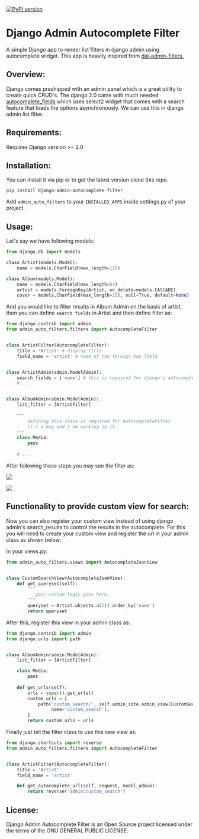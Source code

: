 [![PyPI version](https://badge.fury.io/py/django-admin-autocomplete-filter.svg)](https://badge.fury.io/py/django-admin-autocomplete-filter)

Django Admin Autocomplete Filter
================================
A simple Django app to render list filters in django admin using autocomplete widget. This app is heavily inspired from [dal-admin-filters.](https://github.com/shamanu4/dal_admin_filters)

Overview:
---------

Django comes preshipped with an admin panel which is a great utility to create quick CRUD's.
The django 2.0 came with much needed [autocomplete_fields](https://docs.djangoproject.com/en/2.1/ref/contrib/admin/#django.contrib.admin.ModelAdmin.autocomplete_fields "autocomplete_fields") which uses select2 widget that comes with a search feature that loads the options asynchronously.
We can use this in django admin list filter.

    

Requirements:
-----------
Requires Django version >= 2.0

Installation:
------------
You can install it via pip or to get the latest version clone this repo.

```shell script
pip install django-admin-autocomplete-filter
```

Add `admin_auto_filters` to your `INSTALLED_APPS` inside settings.py of your project.

Usage:
-----
Let's say we have following models:
```python
from django.db import models

class Artist(models.Model):
    name = models.CharField(max_length=128)

class Album(models.Model):
    name = models.CharField(max_length=64)
    artist = models.ForeignKey(Artist, on_delete=models.CASCADE)
    cover = models.CharField(max_length=256, null=True, default=None)
```
And you would like to filter results in Album Admin on the basis of artist, then you can define `search fields` in Artist and then define filter as:

```python
from django.contrib import admin
from admin_auto_filters.filters import AutocompleteFilter


class ArtistFilter(AutocompleteFilter):
    title = 'Artist' # display title
    field_name = 'artist' # name of the foreign key field


class ArtistAdmin(admin.ModelAdmin):
    search_fields = ['name'] # this is required for django's autocomplete functionality
    # ...


class AlbumAdmin(admin.ModelAdmin):
    list_filter = [ArtistFilter]
    
    """
        defining this class is required for AutocompleteFilter
        it's a bug and I am working on it.
    """
    class Media:
        pass
    
    # ...
```

After following these steps you may see the filter as:

![](https://raw.githubusercontent.com/farhan0581/django-admin-autocomplete-filter/master/admin_auto_filters/media/screenshot1.png)

![](https://raw.githubusercontent.com/farhan0581/django-admin-autocomplete-filter/master/admin_auto_filters/media/screenshot2.png)

Functionality to provide custom view for search:
-----------------------------------------------

Now you can also register your custom view instead of using django admin's search_results to control the results in the autocomplete. For this you will need to create your custom view and register the url in your admin class as shown below:

In your views.py:

```python
from admin_auto_filters.views import AutocompleteJsonView


class CustomSearchView(AutocompleteJsonView):
    def get_queryset(self):
        """
           your custom logic goes here.
        """
        queryset = Artist.objects.all().order_by('name')
        return queryset
```

After this, register this view in your admin class as:

```python
from django.contrib import admin
from django.urls import path


class AlbumAdmin(admin.ModelAdmin):
    list_filter = [ArtistFilter]

    class Media:
        pass
    
    def get_urls(self):
        urls = super().get_urls()
        custom_urls = [
            path('custom_search/', self.admin_site.admin_view(CustomSearchView.as_view(model_admin=self)),
                 name='custom_search'),
        ]
        return custom_urls + urls
```

Finally just tell the filter class to use this new view as:

```python
from django.shortcuts import reverse
from admin_auto_filters.filters import AutocompleteFilter


class ArtistFilter(AutocompleteFilter):
    title = 'Artist'
    field_name = 'artist'

    def get_autocomplete_url(self, request, model_admin):
        return reverse('admin:custom_search')
```

License:
--------
Django Admin Autocomplete Filter is an Open Source project licensed under the terms of the GNU GENERAL PUBLIC LICENSE.

